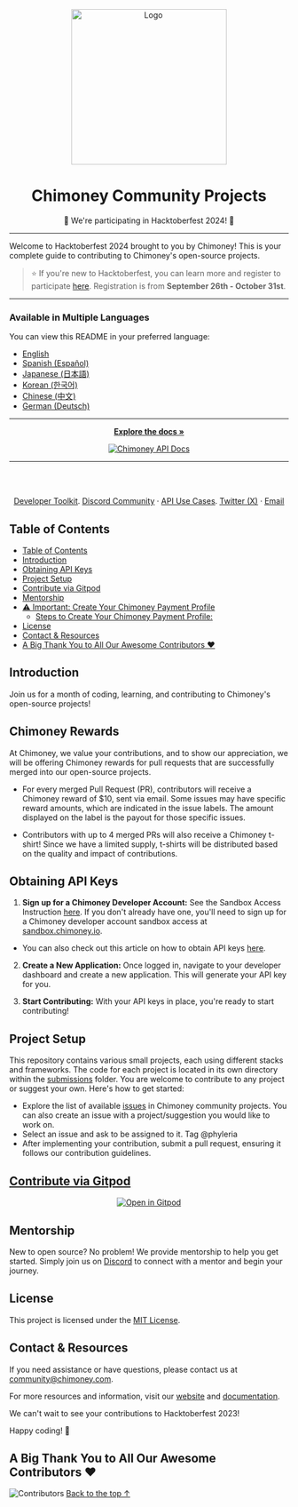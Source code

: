 <div align="center" id="initial">
  <a href="https://chimoney.io/" target="_blank">
  <picture>
    <img src="https://chimoney.io/assets/icons/chimoney-purple-logo.svg" width="280" alt="Logo"/>
  </picture>
  </a>
</div>

<h1 align = "center">Chimoney Community Projects</h1>

<p align="center">🎉 We're participating in Hacktoberfest 2024! 🎉</p>

<!-- # Chimoney Hacktoberfest 2024 -->

---
Welcome to Hacktoberfest 2024 brought to you by Chimoney! This is your complete guide to contributing to Chimoney's open-source projects.

> ⭐️ If you're new to Hacktoberfest, you can learn more and register to participate [here](https://hacktoberfest.com/participation/). Registration is from **September 26th - October 31st**.

---

### Available in Multiple Languages

You can view this README in your preferred language:

- [English](README.md)
- [Spanish (Español)](README-ES.md)
- [Japanese (日本語)](README-JP.md)
- [Korean (한국어)](README-KO.md)
- [Chinese (中文)](README-CN.md)
- [German (Deutsch)](README-GM.md)

---

<p align="center">
<a href="https://chimoney.readme.io/reference/introduction" rel="dofollow"><strong>Explore the docs »</strong></a>
</p>
<p align="center">
<a href="https://chimoney.readme.io/reference/introduction" rel="dofollow">
  <img src="https://img.shields.io/badge/Chimoney%20API%20Docs%20%E2%96%BA-670c78" alt="Chimoney API Docs">
</a>

---

   <br />
    <br />
 <p align="center">
<a href="https://chimoney.io/toolkit/"><u>Developer Toolkit</u></a>. 
<a href="https://discord.gg/Q3peDrPG95"><u>Discord Community</u></a>
    ·
<a href="https://chimoney.io/api-use-cases/"><u>API Use Cases</u></a>. 
<a href="https://x.com/chimoney_io"><u>Twitter (X)</u></a>
    ·
<a href="mailto:community@chimoney.com"><u>Email</u></a>
  </p>

## Table of Contents

- [Table of Contents](#table-of-contents)
- [Introduction](#introduction)
- [Obtaining API Keys](#obtaining-api-keys)
- [Project Setup](#project-setup)
- [Contribute via Gitpod](#contribute-via-gitpod)
- [Mentorship](#mentorship)
- [⚠️ Important: Create Your Chimoney Payment Profile](#️-important-create-your-chimoney-payment-profile)
  - [Steps to Create Your Chimoney Payment Profile:](#steps-to-create-your-chimoney-payment-profile)
- [License](#license)
- [Contact \& Resources](#contact--resources)
- [A Big Thank You to All Our Awesome Contributors ❤️](#a-big-thank-you-to-all-our-awesome-contributors-️)

## Introduction

Join us for a month of coding, learning, and contributing to Chimoney's open-source projects!

## Chimoney Rewards
At Chimoney, we value your contributions, and to show our appreciation, we will be offering Chimoney rewards for pull requests that are successfully merged into our open-source projects.

- For every merged Pull Request (PR), contributors will receive a Chimoney reward of $10, sent via email. Some issues may have specific reward amounts, which are indicated in the issue labels. The amount displayed on the label is the payout for those specific issues.

- Contributors with up to 4 merged PRs will also receive a Chimoney t-shirt! Since we have a limited supply, t-shirts will be distributed based on the quality and impact of contributions.

## Obtaining API Keys

1. **Sign up for a Chimoney Developer Account:** See the Sandbox Access Instruction [here](https://sandbox.chimoney.io/developers). If you don't already have one, you'll need to sign up for a Chimoney developer account sandbox access at [sandbox.chimoney.io](https://chimoney.readme.io/reference/sandbox-environment).

- You can also check out this article on how to obtain API keys [here](https://community-chimoney.hashnode.dev/getting-started-with-chimoneys-api-chiconnect).

2. **Create a New Application:** Once logged in, navigate to your developer dashboard and create a new application. This will generate your API key for you.

5. **Start Contributing:** With your API keys in place, you're ready to start contributing!


## Project Setup

This repository contains various small projects, each using different stacks and frameworks. The code for each project is located in its own directory within the [submissions](https://github.com/Chimoney/chimoney-community-projects/tree/main/submissions) folder. You are welcome to contribute to any project or suggest your own. Here's how to get started:

- Explore the list of available [issues](https://github.com/Chimoney/chimoney-community-projects/issues) in Chimoney community projects. You can also create an issue with a project/suggestion you would like to work on.
- Select an issue and ask to be assigned to it. Tag @phyleria
- After implementing your contribution, submit a pull request, ensuring it follows our contribution guidelines.

## [Contribute via Gitpod](https://www.gitpod.io/docs/introduction)
<p align="center">
  <a href="https://gitpod.io/#https://github.com/Chimoney/Community-projects">
    <img src="https://gitpod.io/button/open-in-gitpod.svg" alt="Open in Gitpod">
  </a>
</p>

## Mentorship
New to open source? No problem! We provide mentorship to help you get started. Simply join us on [Discord](https://discord.gg/Q3peDrPG95) to connect with a mentor and begin your journey.

## License

This project is licensed under the [MIT License](https://github.com/Chimoney/chimoney-community-projects/blob/main/LICENSE).

## Contact & Resources

If you need assistance or have questions, please contact us at [community@chimoney.com](mailto:community@chimoney.com).


For more resources and information, visit our [website](https://chimoney.io/) and [documentation](https://chimoney.readme.io/reference/introduction).

We can't wait to see your contributions to Hacktoberfest 2023!

Happy coding! 🚀

## A Big Thank You to All Our Awesome Contributors ❤️
![Contributors](https://contrib.rocks/image?repo=Chimoney/chimoney-community-projects)
[Back to the top &uparrow;](#initial)

